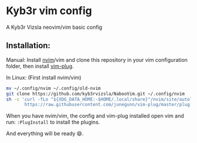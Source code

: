 # Kyb3r vim config

A Kyb3r Vizsla neovim/vim basic config

## Installation:
Manual: Install [nvim](https://neovim.io)/vim and clone this repository in your vim configuration folder, then install [vim-plug](https://github.com/junegunn/vim-plug/blob/master/README.md#Installation).

In Linux:
(First install nvim/vim)
```bash
mv ~/.config/nvim ~/.config/old-nvim
git clone https://github.com/kyb3rvizsla/NabooVim.git ~/.config/nvim
sh -c 'curl -fLo "${XDG_DATA_HOME:-$HOME/.local/share}"/nvim/site/autoload/plug.vim --create-dirs \
       https://raw.githubusercontent.com/junegunn/vim-plug/master/plug.vim'
```

When you have nvim/vim, the config and vim-plug installed open vim and run: ```:PlugInstall``` to install the plugins.

And everything will be ready :smile:.

